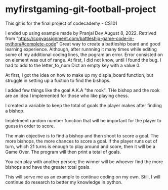 # myfirstgaming-git-football-project
This git is for the final project of codecademy - CS101

I ended up using example made by Pranjal Dev August 8, 2022. Retrived from "https://copyassignment.com/battleship-game-code-in-python/#complete-code" 
Great way to create a battleship board and good learning experience. Although, after runnning it many times while editing some of my additional coding lines, the pogram an error.
Error consisted on on element was out of range. At first, I did not know, until I found the bug. I had to add to the letter_to_num Dict an empty key with a value 0.

At first, I got the idea on how to make up my displa_board function, but struggle in setting up a fuction to find the bishops. 

I added few things like the goal A.K.A "the rook". THe bishop and the rook are an idea I implemented for those who like playing chess.

I created a variable to keep the total of goals the player makes after finding a bishop.

Impletment random number function that will be important for the player to guess in order to score. 

The main objective is to find a bishop and then shoot to score a goal. The more bishops, the more chances to score a goal. 
If the player runs out of turn, which 21 turns is enough to play around and score, then it will be a Game Over. The program will then print a total of goals. 

You can play with another person; the winner will be whoever find the more bishops and have the greater total goals.
 
 This will serve me as an example to continue coding on my own. Still, I will continue do research to better my knowledge in python. 
